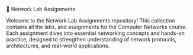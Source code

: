📡 Network Lab Assignments

Welcome to the Network Lab Assignments repository! This collection contains all the labs, and assignments for the Computer Networks course. Each assignment dives into essential networking concepts and hands-on practice, designed to strengthen understanding of network protocols, architectures, and real-world applications.
